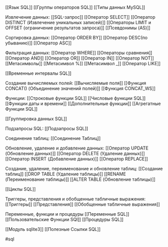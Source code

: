 [[Язык SQL]]
[[Группы операторов SQL]]
[[Типы данных MySQL]]

Извлечение данных:
[[SQL-запрос]]
[[Оператор SELECT]]
[[Оператор DISTINCT (Извлечение уникальных записей)]]
[[Операторы LIMIT и OFFSET (ограничение результатов запроса)]]
[[Псевдонимы (AS)]]

Сортировка данных:
[[Оператор ORDER BY]]
[[Оператор DESC(по убыванию)]]
[[Оператор ASC]]

Фильтрация данных:
[[Оператор WHERE]]
[[Операторы сравнения]]
[[Оператор AND]]
[[Оператор OR]]
[[Оператор IN]]
[[Оператор NOT]]
[[Метасимволы]]
[[Метасимвол %]]
[[Метасимвол  _]]
[[Оператор LIKE]]

[[Временные интервалы SQL]]

Cоздание вычисляемых полей:
[[Вычисляемые поля]]
[[Функция CONCAT() (Объединение значений полей)]]
[[Функция CONCAT_WS]]

Функции:
[[Строковые функции SQL]]
[[Числовые функции SQL]]
[[Функции даты и времени]]
[[Дополнительные функции]]
[[Агрегатные Функции SQL]]

[[Группировка данных SQL]]

Подзапросы SQL:
[[Подзапросы SQL]]

Соединение таблиц:
[[Соединение Таблиц]]

Обновление, удаление и добавление данных:
[[Оператор UPDATE (Обновление данных)]]
[[Оператор DELETE (Удаление данных)]]
[[Оператор INSERT (Добавление данных)]]
[[Оператор REPLACE]]

Создание,  удаление, переименование и обновление таблиц:
[[Создание таблиц]]
[[DROP TABLE (Удаление таблицы)]]
[[RENAME (Переименование таблицы)]]
[[ALTER TABLE (Обновление таблицы)]]

[[Циклы SQL]]


Триггеры, представления и обобщенные табличные выражения:
[[Триггеры]]
[[Представления]]
[[Обобщенные табличные выражения]]

Переменные, функции и процедуры
[[Переменные SQL]]
[[Пользовательские Функции SQl]]
[[Процедуры SQL]]

[[Модуль sqlite3]]
[[Полезные Ссылки SQL]]


#sql